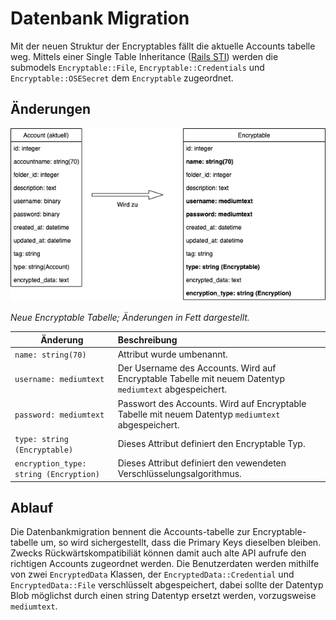 # Datenbank Migration

Mit der neuen Struktur der Encryptables fällt die aktuelle Accounts tabelle weg. Mittels einer Single Table Inheritance ([Rails STI](https://api.rubyonrails.org/classes/ActiveRecord/Inheritance.html)) werden die submodels `Encryptable::File`, `Encryptable::Credentials` und `Encryptable::OSESecret` dem `Encryptable` zugeordnet.

## Änderungen
![Migration](_diagrams/db_migration.png)

_Neue Encryptable Tabelle; Änderungen in Fett dargestellt._

| Änderung                               | Beschreibung                                                                                            |
| -------------------------------------- |:--------------------------------------------------------------------------------------------------------|
| `name: string(70)`                     | Attribut wurde umbenannt.                                                                               |
| `username: mediumtext`                 | Der Username des Accounts. Wird auf Encryptable Tabelle mit neuem Datentyp `mediumtext` abgespeichert.  |
| `password: mediumtext`                 | Passwort des Accounts. Wird auf Encryptable Tabelle mit neuem Datentyp `mediumtext` abgespeichert.      |
| `type: string (Encryptable)`           | Dieses Attribut definiert den Encryptable Typ.                                                          |
| `encryption_type: string (Encryption)` | Dieses Attribut definiert den vewendeten Verschlüsselungsalgorithmus.                                   |

## Ablauf

Die Datenbankmigration bennent die Accounts-tabelle zur Encryptable-tabelle um, so wird sichergestellt, dass die Primary Keys dieselben bleiben. Zwecks Rückwärtskompatibiliät können damit auch alte API aufrufe den richtigen Accounts zugeordnet werden. Die Benutzerdaten werden mithilfe von zwei `EncryptedData` Klassen, der `EncryptedData::Credential` und `EncryptedData::File` verschlüsselt abgespeichert, dabei sollte der Datentyp Blob möglichst durch einen string Datentyp ersetzt werden, vorzugsweise `mediumtext`.
